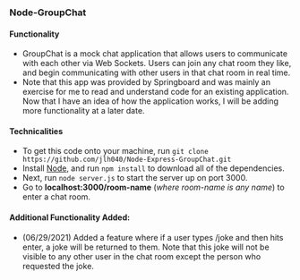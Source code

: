 ### Node-GroupChat

#### Functionality

- GroupChat is a mock chat application that allows users to communicate with each other via Web Sockets. Users can join any chat room they like, and begin communicating with other users in that chat room in real time.
- Note that this app was provided by Springboard and was mainly an exercise for me to read and understand code for an existing application. Now that I have an idea of how the application works, I will be adding more functionality at a later date.

#### Technicalities

- To get this code onto your machine, run `git clone https://github.com/jlh040/Node-Express-GroupChat.git`
- Install [Node](https://nodejs.org/en/), and run `npm install` to download all of the dependencies.
- Next, run `node server.js` to start the server up on port 3000.
- Go to **localhost:3000/room-name** (*where room-name is any name*) to enter a chat room.

#### Additional Functionality Added:

- (06/29/2021) Added a feature where if a user types /joke and then hits enter, a joke will be returned to them. Note that this joke will not be visible to any other user in the chat room except the person who requested the joke.

